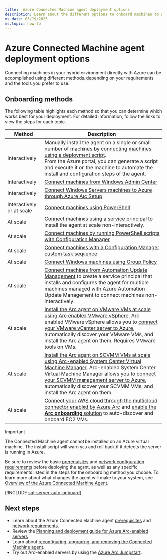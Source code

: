 ```yaml
---
title:  Azure Connected Machine agent deployment options
description: Learn about the different options to onboard machines to Azure Arc-enabled servers.
ms.date: 03/19/2025
ms.topic: how-to 
---
```


# Azure Connected Machine agent deployment options

Connecting machines in your hybrid environment directly with Azure can be accomplished using different methods, depending on your requirements and the tools you prefer to use.

## Onboarding methods

The following table highlights each method so that you can determine which works best for your deployment. For detailed information, follow the links to view the steps for each topic.

| Method | Description |
|--------|-------------|
| Interactively | Manually install the agent on a single or small number of machines by [connecting machines using a deployment script](onboard-portal.md).<br> From the Azure portal, you can generate a script and execute it on the machine to automate the install and configuration steps of the agent.|
| Interactively | [Connect machines from Windows Admin Center](onboard-windows-admin-center.md) |
| Interactively | [Connect Windows Servers machines to Azure through Azure Arc Setup](onboard-windows-server.md) |
| Interactively or at scale | [Connect machines using PowerShell](onboard-powershell.md) |
| At scale | [Connect machines using a service principal](onboard-service-principal.md) to install the agent at scale non-interactively.|
| At scale | [Connect machines by running PowerShell scripts with Configuration Manager](onboard-configuration-manager-powershell.md)
| At scale | [Connect machines with a Configuration Manager custom task sequence](onboard-configuration-manager-custom-task.md)
| At scale | [Connect Windows machines using Group Policy](onboard-group-policy-powershell.md)
| At scale | [Connect machines from Automation Update Management](onboard-update-management-machines.md) to create a service principal that installs and configures the agent for multiple machines managed with Azure Automation Update Management to connect machines non-interactively. |
| At scale | [Install the Arc agent on VMware VMs at scale using Arc enabled VMware vSphere](../vmware-vsphere/enable-guest-management-at-scale.md). Arc enabled VMware vSphere allows you to [connect your VMware vCenter server to Azure](../vmware-vsphere/quick-start-connect-vcenter-to-arc-using-script.md), automatically discover your VMware VMs, and install the Arc agent on them. Requires VMware tools on VMs.|
| At scale | [Install the Arc agent on SCVMM VMs at scale using Arc-enabled System Center Virtual Machine Manager](../system-center-virtual-machine-manager/enable-guest-management-at-scale.md). Arc-enabled System Center Virtual Machine Manager allows you to [connect your SCVMM management server to Azure](../system-center-virtual-machine-manager/quickstart-connect-system-center-virtual-machine-manager-to-arc.md), automatically discover your SCVMM VMs, and install the Arc agent on them. |
| At scale | [Connect your AWS cloud through the multicloud connector enabled by Azure Arc](../multicloud-connector/connect-to-aws.md) and [enable the **Arc onboarding** solution](../multicloud-connector/onboard-multicloud-vms-arc.md) to auto-discover and onboard EC2 VMs. |

> [!IMPORTANT]
> The Connected Machine agent cannot be installed on an Azure virtual machine. The install script will warn you and roll back if it detects the server is running in Azure.

Be sure to review the basic [prerequisites](prerequisites.md) and [network configuration requirements](network-requirements.md) before deploying the agent, as well as any specific requirements listed in the steps for the onboarding method you choose. To learn more about what changes the agent will make to your system, see [Overview of the Azure Connected Machine Agent](agent-overview.md).

[!INCLUDE [sql-server-auto-onboard](includes/sql-server-auto-onboard.md)]

## Next steps

* Learn about the Azure Connected Machine agent [prerequisites](prerequisites.md) and [network requirements](network-requirements.md).
* Review the [Planning and deployment guide for Azure Arc-enabled servers](plan-at-scale-deployment.md)
* Learn about [reconfiguring, upgrading, and removing the Connected Machine agent](manage-agent.md).
* Try out Arc-enabled servers by using the [Azure Arc Jumpstart](https://azurearcjumpstart.com/azure_arc_jumpstart/azure_arc_servers).
